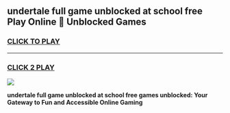 
## undertale full game unblocked at school free Play Online 👋 Unblocked Games
<h3>
<a href="https://premium.freeplayer.one?title=undertale_full_game_unblocked_at_school_free&ref=19F">CLICK TO PLAY</a></h3>
<hr>

<h3>
<a href="https://premium.freeplayer.one?title=undertale_full_game_unblocked_at_school_free&ref=19F">CLICK 2 PLAY</a>
  
</h3>

<a href="https://premium.freeplayer.one?title=undertale_full_game_unblocked_at_school_free&ref=19F"><img src="https://clearcache.store/games.png"></a>


**undertale full game unblocked at school free games unblocked: Your Gateway to Fun and Accessible Online Gaming**
